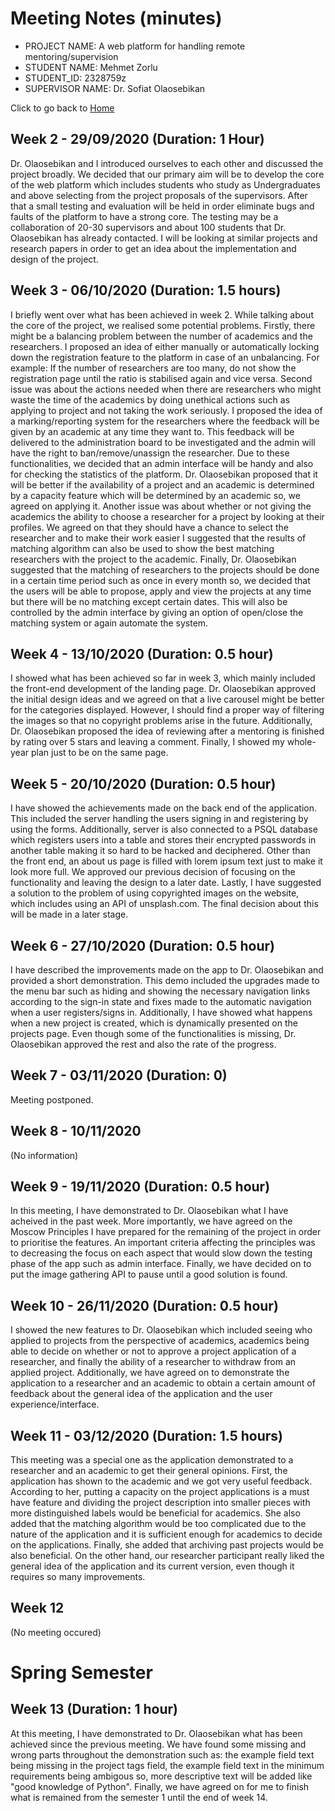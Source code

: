 # Meeting Notes (minutes)

* PROJECT NAME: A web platform for handling remote mentoring/supervision
* STUDENT NAME: Mehmet Zorlu
* STUDENT_ID: 2328759z
* SUPERVISOR NAME: Dr. Sofiat Olaosebikan 

Click to go back to [Home](https://github.com/MehmetZorlu07/remote-mentoring)

## Week 2 - 29/09/2020 (Duration: 1 Hour)
Dr. Olaosebikan and I introduced ourselves to each other and discussed the project broadly. We decided that our primary aim will be to develop the core of the web platform which includes students who study as Undergraduates and above selecting from the project proposals of the supervisors. After that a small testing and evaluation will be held in order eliminate bugs and faults of the platform to have a strong core. The testing may be a collaboration of 20-30 supervisors and about 100 students that Dr. Olaosebikan has already contacted. I will be looking at similar projects and research papers in order to get an idea about the implementation and design of the project. 

## Week 3 - 06/10/2020 (Duration: 1.5 hours)
I briefly went over what has been achieved in week 2. While talking about the core of the project, we realised some potential problems. Firstly, there might be a balancing problem between the number of academics and the researchers. I proposed an idea of either manually or automatically locking down the registration feature to the platform in case of an unbalancing. For example: If the number of researchers are too many, do not show the registration page until the ratio is stabilised again and vice versa. Second issue was about the actions needed when there are researchers who might waste the time of the academics by doing unethical actions such as applying to project and not taking the work seriously. I proposed the idea of a marking/reporting system for the researchers where the feedback will be given by an academic at any time they want to. This feedback will be delivered to the administration board to be investigated and the admin will have the right to ban/remove/unassign the researcher. Due to these functionalities, we decided that an admin interface will be handy and also for checking the statistics of the platform. Dr. Olaosebikan proposed that it will be better if the availability of a project and an academic is determined by a capacity feature which will be determined by an academic so, we agreed on applying it. Another issue was about whether or not giving the academics the ability to choose a researcher for a project by looking at their profiles. We agreed on that they should have a chance to select the researcher and to make their work easier I suggested that the results of matching algorithm can also be used to show the best matching researchers with the project to the academic. Finally, Dr. Olaosebikan suggested that the matching of researchers to the projects should be done in a certain time period such as once in every month so, we decided that the users will be able to propose, apply and view the projects at any time but there will be no matching except certain dates. This will also be controlled by the admin interface by giving an option of open/close the matching system or again automate the system. 

## Week 4 - 13/10/2020 (Duration: 0.5 hour)
I showed what has been achieved so far in week 3, which mainly included the front-end development of the landing page. Dr. Olaosebikan approved the initial design ideas and we agreed on that a live carousel might be better for the categories displayed. However, I should find a proper way of filtering the images so that no copyright problems arise in the future. Additionally, Dr. Olaosebikan proposed the idea of reviewing after a mentoring is finished by rating over 5 stars and leaving a comment. Finally, I showed my whole-year plan just to be on the same page. 

## Week 5 - 20/10/2020 (Duration: 0.5 hour)
I have showed the achievements made on the back end of the application. This included the server handling the users signing in and registering by using the forms. Additionally, server is also connected to a PSQL database which registers users into a table and stores their encrypted passwords in another table making it so hard to be hacked and deciphered. Other than the front end, an about us page is filled with lorem ipsum text just to make it look more full. We approved our previous decision of focusing on the functionality and leaving the design to a later date. Lastly, I have suggested a solution to the problem of using copyrighted images on the website, which includes using an API of unsplash.com. The final decision about this will be made in a later stage. 

## Week 6 - 27/10/2020 (Duration: 0.5 hour)
I have described the improvements made on the app to Dr. Olaosebikan and provided a short demonstration. This demo included the upgrades made to the menu bar such as hiding and showing the necessary navigation links according to the sign-in state and fixes made to the automatic navigation when a user registers/signs in. Additionally, I have showed what happens when a new project is created, which is dynamically presented on the projects page. Even though some of the functionalities is missing, Dr. Olaosebikan approved the rest and also the rate of the progress. 

## Week 7 - 03/11/2020 (Duration: 0)
Meeting postponed. 


## Week 8 - 10/11/2020
(No information)


## Week 9 - 19/11/2020 (Duration: 0.5 hour)
In this meeting, I have demonstrated to Dr. Olaosebikan what I have acheived in the past week. More importantly, we have agreed on the Moscow Principles I have prepared for the remaining of the project in order to prioritise the features. An important criteria affecting the principles was to decreasing the focus on each aspect that would slow down the testing phase of the app such as admin interface. Finally, we have decided on to put the image gathering API to pause until a good solution is found. 


## Week 10 - 26/11/2020 (Duration: 0.5 hour)
I showed the new features to Dr. Olaosebikan which included seeing who applied to projects from the perspective of academics, academics being able to decide on whether or not to approve a project application of a researcher, and finally the ability of a researcher to withdraw from an applied project. Additionally, we have agreed on to demonstrate the application to a researcher and an academic to obtain a certain amount of feedback about the general idea of the application and the user experience/interface. 

## Week 11 - 03/12/2020 (Duration: 1.5 hours)
This meeting was a special one as the application demonstrated to a researcher and an academic to get their general opinions. First, the application has shown to the academic and we got very useful feedback. According to her, putting a capacity on the project applications is a must have feature and dividing the project description into smaller pieces with more distinguished labels would be beneficial for academics. She also added that the matching algorithm would be too complicated due to the nature of the application and it is sufficient enough for academics to decide on the applications. Finally, she added that archiving past projects would be also beneficial. On the other hand, our researcher participant really liked the general idea of the application and its current version, even though it requires so many improvements. 

## Week 12 
(No meeting occured)

# Spring Semester

## Week 13 (Duration: 1 hour) 
At this meeting, I have demonstrated to Dr. Olaosebikan what has been achieved since the previous meeting. We have found some missing and wrong parts throughout the demonstration such as: the example field text being missing in the project tags field, the example field text in the minimum requirements being ambigous so, more descriptive text will be added like "good knowledge of Python". Finally, we have agreed on for me to finish what is remained from the semester 1 until the end of week 14. 

